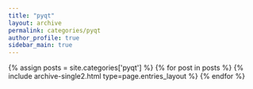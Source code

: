 ```yaml
---
title: "pyqt"
layout: archive
permalink: categories/pyqt
author_profile: true
sidebar_main: true
---
```


{% assign posts = site.categories['pyqt'] %}
{% for post in posts %} {% include archive-single2.html type=page.entries_layout %} {% endfor %}